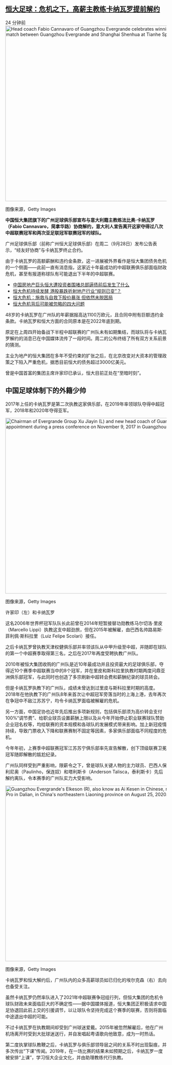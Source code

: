 <!--1632892384000-->
[恒大足球：危机之下，高薪主教练卡纳瓦罗提前解约](https://www.bbc.com/zhongwen/simp/sports-58730385)
------

<main role="main"><div></div><div><time dateTime="2021-09-29">24 分钟前</time></div><div><div><div><div><div data-e2e="image-placeholder"><img srcSet="https://ichef.bbci.co.uk/news/240/cpsprodpb/1336F/production/_120730787_gettyimages-1191310378.jpg 240w, https://ichef.bbci.co.uk/news/320/cpsprodpb/1336F/production/_120730787_gettyimages-1191310378.jpg 320w, https://ichef.bbci.co.uk/news/480/cpsprodpb/1336F/production/_120730787_gettyimages-1191310378.jpg 480w, https://ichef.bbci.co.uk/news/624/cpsprodpb/1336F/production/_120730787_gettyimages-1191310378.jpg 624w, https://ichef.bbci.co.uk/news/800/cpsprodpb/1336F/production/_120730787_gettyimages-1191310378.jpg 800w" alt="Head coach Fabio Cannavaro of Guangzhou Evergrande celebrates winning the 2019 Chinese Super League (CSL) title after the 30th round match between Guangzhou Evergrande and Shanghai Shenhua at Tianhe Sports Center on December 1, 2019 in Guangzhou," src="https://images.weserv.nl/?url=ichef.bbci.co.uk/news/640/cpsprodpb/1336F/production/_120730787_gettyimages-1191310378.jpg" sizes="(min-width: 1008px) 645px, 100vw" width="976" height="549"/><p role="text"><span>图像来源，</span><span>Getty Images</span></p></div></div></div></div></div><div><p><b>中国恒大集团旗下的广州足球俱乐部宣布与意大利籍主教练法比奥·卡纳瓦罗（Fabio Cannavaro，简拿华路）协商解约，意大利人宣告离开这家夺得过八次中超联赛冠军和两次亚足联冠军联赛冠军的球队。</b></p></div><div><p>广州足球俱乐部（前称广州恒大足球俱乐部）在周二（9月28日）发布公告表示，“经友好协商”与卡纳瓦罗终止合约。</p></div><div><p>由于卡纳瓦罗的高额薪酬和违约金条款，这一进展被外界看作是恒大集团债务危机的一个侧面——此前一直有消息指，这家近十年最成功的中超联赛俱乐部面临财政危机，甚至有报道称球队有可能退出下半年的中超联赛。</p></div><div><ul role="list"><li role="listitem"><a href="https://www.bbc.com/zhongwen/simp/business-58554808">中国房地产巨头恒大遭投资者围堵总部逼债前后发生了什么</a></li><li role="listitem"><a href="https://www.bbc.com/zhongwen/simp/business-58625803">恒大危机持续发酵 港股暴跌折射地产行业“规则已变”？</a></li><li role="listitem"><a href="https://www.bbc.com/zhongwen/simp/business-58668453">恒大危机：施救与自救下股价暴涨 但依然未脱困局</a></li><li role="listitem"><a href="https://www.bbc.com/zhongwen/simp/chinese-news-58578367">恒大危机背后可能被忽略的四大问题</a></li></ul></div><div><p>48岁的卡纳瓦罗在广州队的年薪据报高达1100万欧元，且合同中附有巨额违约金条款。卡纳瓦罗和恒大方面的合同原本是在2022年底到期。</p></div><section aria-label="广告 2" aria-hidden="true" role="region" data-e2e="advertisement"><div id="dotcom-mpu"></div></section><div><p>原定在上周四开始备战下半程中超联赛的广州队未有如期集结，而球队将与卡纳瓦罗解约的消息已在中国媒体流传了一段时间。周二的公布终结了所有双方关系前景的猜测。</p></div><div><p>主业为地产的恒大集团在多年不受约束的扩张之后，在北京改变对大资本的管理政策之下陷入严重危机，据悉目前恒大的债务超过3000亿美元。</p></div><div><p>曾是中国首富的集团主席许家印已承认，恒大目前正处在“至暗时刻”。</p></div><div><h2 id="中国足球体制下的外籍少帅" tabindex="-1">中国足球体制下的外籍少帅</h2></div><div><p>2017年上任的卡纳瓦罗是第二次执教这家俱乐部，在2019年率领球队夺得中超冠军，2018年和2020年夺得亚军。</p></div><div><div><div><div><div data-e2e="image-placeholder"><div><div></div></div><img alt="Chairman of Evergrande Group Xu Jiayin (L) and new head coach of Guangzhou Evergrande Fabio Cannavaro pose for photos with the letter of appointment during a press conference on November 9, 2017 in Guangzhou, Guangdong Province of China" src="https://images.weserv.nl/?url=ichef.bbci.co.uk/news/640/cpsprodpb/25E7/production/_120730790_gettyimages-871936892.jpg" sizes="(min-width: 1008px) 645px, 100vw" width="976" height="549"/><p role="text"><span>图像来源，</span><span>Getty Images</span></p></div></div><div><p>许家印（左）和卡纳瓦罗</p></div></div></div></div><div><p>这名2006年世界杯冠军队队长此前曾在2014年短暂接替功勋教练马尔切洛·里皮（Marcello Lippi）执教这支中超劲旅，但在2015年被解雇，由巴西名帅路易斯·菲利佩·斯科拉里（Luiz Felipe Scolari）接任。</p></div><div><p>之后卡纳瓦罗曾执教天津权健俱乐部并率领该队从中甲升级至中超，并随即在球队的第一个中超赛季取得第三名，之后在2017年再度受聘执教广州队。</p></div><div><p>2010年被恒大集团收购的广州队是近10年最成功并且投资最大的足球俱乐部，夺得近10个赛季中超联赛当中的8个冠军，并在里皮和斯科拉里执教时期两度问鼎亚洲俱乐部冠军，与此同时也创造了多宗刷新中超转会费和薪酬纪录的球员转会。</p></div><div><p>但是卡纳瓦罗执教下的广州队，成绩未曾达到过里皮与斯科拉里时期的高度。2018年在他执教下的广州队8年来首次让中超冠军旁落当时的上海上港，去年再次在争冠中不敌江苏苏宁，均令卡纳瓦罗面临被解雇的危机。</p></div><div><p>另一方面，中国足协也近年先后推出多项新规则，包括俱乐部须为高价转会支付100%“调节费”、给职业球员设置薪酬上限以及从今年开始停止职业联赛球队赞助企业冠名权等，均给联赛的资本规模和各球队的发展模式带来影响。加上新冠疫情持续，导致门票收入下降和联赛赛制不固定等因素，多家俱乐部面临不同程度的危机。</p></div><div><p>今年年初，上赛季中超联赛冠军江苏苏宁俱乐部率先宣告解散，创下顶级联赛卫冕冠军随即解散的尴尬纪录。</p></div><div><p>广州队同样受到严重影响，限薪令之下，曾是球队关键人物的主力球员、巴西人保利尼奥（Paulinho，保连奴）和塔利斯卡（Anderson Talisca，泰利斯卡）先后解约离队，令本赛季的广州队实力大受影响。</p></div><div><div><div><div><div data-e2e="image-placeholder"><div><div></div></div><img alt="Guangzhou Evergrande&#x27;s Elkeson (R), also know as Ai Kesen in Chinese, reacts during their Chinese Super League football match with Dalian Pro in Dalian, in China&#x27;s northeastern Liaoning province on August 25, 2020." src="https://images.weserv.nl/?url=ichef.bbci.co.uk/news/640/cpsprodpb/9B17/production/_120730793_gettyimages-1228197157.jpg" sizes="(min-width: 1008px) 645px, 100vw" width="976" height="549"/><p role="text"><span>图像来源，</span><span>Getty Images</span></p></div></div><div><p>卡纳瓦罗和恒大解约后，广州队内的众多高薪球员如已归化的埃尔克森（右）去向也备受关注。</p></div></div></div></div><div><p>虽然卡纳瓦罗仍然率队进入了2021年中超联赛争冠组行列，但恒大集团的危机令球队财政未来面临巨大的不确定性——据中国媒体报道，恒大集团正积极请求中国足协退回此前上交的引援调节，以让球队令坚持完成这个赛季的联赛，否则将面临中途退出中超的可能。</p></div><div><p>不过卡纳瓦罗在执教期间却受到广州球迷爱戴。2015年被忽然解雇后，他在广州机场离开时受到大批球迷送行，并自发唱起粤语歌向他致意，成为一时热话。</p></div><div><p>第二度执掌球队教鞭之后，卡纳瓦罗与俱乐部领导层之间的关系不时出现裂痕，并多次传出“下课”传闻。2019年，在一场比赛的结果未如预期之后，卡纳瓦罗一度被安排“上课”，学习恒大企业文化，并由助理教练代行执教。</p></div></main>

